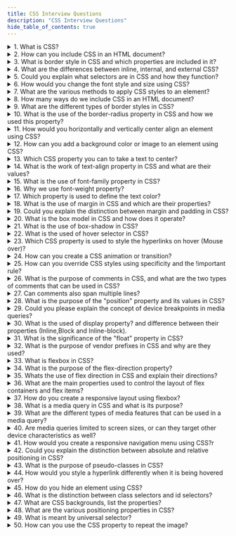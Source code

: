 ```yaml
---
title: CSS Interview Questions
description: "CSS Interview Questions"
hide_table_of_contents: true
---
```


<details>
<summary>1. What is CSS?</summary>
<p>

CSS stands for **Cascading Style Sheets**. It is used to design webpages and control the visual appearance of HTML elements. CSS describes how HTML elements should be displayed on different devices such as desktops, laptops, tablets or other media.

</p>
</details>

<details>
<summary>2. How can you include CSS in an HTML document?</summary>
<p>

CSS can be included in an HTML document by using inline styles, internal stylesheets
within the `<style>` element, or external stylesheets linked via the `<link>` element.

</p>
</details>

<details>
  <summary>3. What is border style in CSS and which properties are included in it?</summary>
  <p>

A border is a decorative or structural element that can be added to HTML elements to visually separate them from other elements. It is a line that surrounds the content of an element and can be customized in terms of color, width, and style.

`border-style` : defines the style of the border line.

`border-color` : sets the color of the border.

`border-width` : sets the thickness or width of the border.

  </p>

</details>

<details>
<summary>4. What are the differences between inline, internal, and external CSS?</summary>
<p>

There are some differences are given below -

**i. Inline CSS :** Inline CSS is applied directly to HTML elements using the style attribute. It allows you to apply CSS styles to individual HTML tags.

**ii. Internal/ Document CSS :** Document level CSS used `<style>` element in the `<head>` section.

**iii. External CSS :** External CSS is stored in a separate CSS file and linked to the HTML document using the `<link>` element. The CSS file is saved with a `style.css` extension.

</p>

</details>

<details>
<summary>5. Could you explain what selectors are in CSS and how they function?</summary>
<p>
  
Yes, Selectors in CSS are patterns that define which elements in an HTML document should be styled, and they function by selecting specific elements based on their classes, IDs, tag names or other attributes.

**i. Class Selector :** The class selector selects elements based on their class attribute. It is denoted by a dot `(.)` followed by the class name.

**ii. ID Selector :** The ID selector selects elements based on their ID attribute. It is denoted by a hash `(#)` followed by the ID name.

**iii. Tagname Selector :** Tagname selector selects HTML elements based on their tag names. For example, h1, h2, p, etc.

</p>

</details>

<details>
<summary>6. How would you change the font style and size using CSS?</summary>
<p>

To change the font style and size using CSS, you can use the `font-family` and `font-size` properties.

1. **Changing the Font Style :**
   You can specify the desired font family for an element using the `font-family` property.

2. **Changing the Font Size :**
   You can adjust the font size of an element using the `font-size` property.

</p>

</details>

<details>
  <summary>7. What are the various methods to apply CSS styles to an element?</summary>
  <p>

There are three ways to apply style to an element :

**Inline Styles :** Inline styles are applied directly to individual HTML elements using
the style attribute.

**Internal Styles :** Internal styles are embedded within the HTML document using the `<style>`
tags in the `<head>` section.

**External Stylesheets :** External stylesheets involve linking an external CSS file to the HTML
document using the `<link>` tag. The CSS code resides in a separate file with a `.css` extension.

  </p>

</details>

<details>
<summary>8. How many ways do we include CSS in an HTML document?</summary>
<p>

There are three ways we include CSS in HTML document : inline css, document css and external css.

1. **Inline CSS :** You can apply CSS directly to an HTML element using the style attribute within the tag.

2. **Document CSS :** You can include CSS within the `<style>` tags in the `<head>` section of your HTML document.

3. **External CSS :** You can create a separate CSS file with a .css extension and link it to your HTML document using the `<link>` tag.

</p>
</details>

<details>
  <summary>9. What are the different types of border styles in CSS?</summary>
  <p>

There are four types of border style in CSS :

`solid` : Creates a continuous line.👉\_\_\_

`double` : Creates two parallel lines. 👉 ====

`dashed` : Creates a series of short dashes. 👉 ------

`dotted` : Creates a series of small dots.👉 ..........

  </p>

</details>

<details>
  <summary>10. What is the use of the border-radius property in CSS and how we used this property?</summary>
  <p>

The border-radius CSS property is used to round the corners of an element's outer border edge. It provides a way to give elements a rounded appearance.

You can provide value to each corner : For example, `border-radius: 0px 50px 0px 50px;`

The 1st value applies to the top-left corner. The 2nd value applies to the top-right corner. The 3rd value applies to the bottom-right corner. The 4th value applies to the bottom-left corner.

  </p>

</details>

<details>
  <summary>11. How would you horizontally and vertically center align an element using CSS?</summary>
  <p>

To center align an element horizontally and vertically using CSS,
you can use the following CSS properties : `display: flex;` `justify-content: center;` `align-items: center;`

**Example :**

```css
.element {
  display: flex;
  justify-content: center;
  align-items: center;
}
```

  </p>

</details>

<details>
  <summary>12. How can you add a background color or image to an element using CSS?</summary>
  <p>

To add background color in the CSS, you can use this syntax: `background-color: color_name;` and for adding an image in the CSS, you can use this syntax : `background-image: url(" ");`

```css
.element {
  background-color: red;
  background-image: url("path/to/image.jpg");
}
```

  </p>

</details>

<details>
  <summary>13. Which CSS property you can to take a text to center?</summary>
  <p>

To center text horizontally within an element, you can use the CSS property `text-align` with the value `center`. This property is basically applied to the parent container of the text or to the specific element containing the text.

  </p>

</details>

<details>
  <summary>14. What is the work of text-align property in CSS and what are their values?</summary>
  <p>

The text-align property is used to specify the horizontal alignment of the text within its containing element. It allows you to control how the text is aligned, whether it's aligned to the left, right, center and justified.

There are four values for the text-align property :

`text-align: left;` `text-align: right;` `text-align: center;` `text-align: justify;`

  </p>

</details>

<details>
  <summary>15. What is the use of font-family property in CSS?</summary>
  <p>

The `font-family` property is used to specify the font family for the text content of an element. It allows you to define a prioritized list of font families to be used for rendering the text. If the first font is not available, the browser will try the next one in the list, and so on.

  </p>

</details>

<details>
  <summary>16. Why we use font-weight property?</summary>
  <p>

The `font-weight` property is used to set how thick or thin characters in text should be displayed.

  </p>

</details>

<details>
  <summary>17. Which property is used to define the text color?</summary>
  <p>

The CSS property used to define the text color is color. You can specify the desired color using various formats, such as named colors, hexadecimal values, RGB values, HSL values, or CSS color keywords.

</p>

</details>

 <details>
  <summary>18. What is the use of margin in CSS and which are their properties?</summary>
  <p>

The margin is used to refers the space around an element, outside of any defined borders. It creates space between elements and their properties are :

`margin-top` : Specifies the margin on the top side of the element.

`margin-right` : Specifies the margin on the right side of the element.

`margin-bottom` : Specifies the margin on the bottom side of the element.

`margin-left` : Specifies the margin on the left side of the element.

</p>

</details>

<details>
  <summary>19. Could you explain the distinction between margin and padding in CSS?</summary>
  <p>

| Margin                                                                                | Padding                                                                                |
| ------------------------------------------------------------------------------------- | -------------------------------------------------------------------------------------- |
| Margin refers to the space outside an element.                                        | Padding refers to the space between an element's content and its border.               |
| Margin creates space between elements.                                                | Padding creates space within the element, inside any defined borders.                  |
| Margin do not have a background color.                                                | Padding can have a background color.                                                   |
| Margin are used for creating spacing between elements.                                | Padding is used for creating space within an element.                                  |
| The margin property can be set individually for each side (top, right, bottom, left). | The padding property can be set individually for each side (top, right, bottom, left). |

  </p>

</details>

<details>
  <summary>20. What is the box model in CSS and how does it operate?</summary>
  <p>

The CSS box model is a fundamental concept that describes how elements on a webpage are rendered and how their dimensions are calculated. It consists of four layers such as content, padding, margin, and border.
It operates by providing a way to control the sizing, spacing, and layout of elements on a web page.

  </p>

</details>

<details>
  <summary>21. What is the use of box-shadow in CSS?</summary>
  <p>

The box-shadow property in CSS is used to add a shadow effect to an element's box, providing depth and dimension to the layout. It allows you to create visually appealing effects by simulating the appearance of shadows or glows around elements.

1. **Offset :** It specifies the horizontal and vertical distance of the shadow from the element. You can specify the values using length units, such as pixels (px) or percentages (%).

2. **Blur Radius :** This value determines the amount of blur applied to the shadow. A higher value creates a more diffused and softer shadow effect.

3. **Spread Distance :** It defines the size of the shadow relative to the element. A positive value expands the shadow, while a negative value shrinks it.

4. **Color :** The color value determines the shadow's color. You can use named colors, hexadecimal values, RGB values, or CSS color keywords to specify the color.

</p>

</details>

<details>
  <summary>22. What is the used of hover selector in CSS?</summary>
  <p>

The `:hover` selector in CSS is used to apply styles to an element when it is being hovered over by the user. It allows you to define different styles or effects that should be applied to an element when the user's cursor is positioned over it.

  </p>

</details>

<details>
  <summary>23. Which CSS property is used to style the hyperlinks on hover (Mouse over)?</summary>
  <p>

To style hyperlinks specifically when the mouse is hovering over them, you can use the `:hover` pseudo-class selector in combining with the a selector (targeting anchor elements). This allows you to apply different styles to hyperlinks when they are being hovered.

  </p>

</details>

<details>
  <summary>24. How can you create a CSS animation or transition?</summary>
  <p>

**CSS Animation:** Use the animation property on the targeted element to apply the animation and specify its duration, timing function, delay, and other properties.

**CSS Transitions:** Use the animation property on the targeted element to apply the transition and specify the CSS properties you want to transition and their duration, timing function, delay, etc.

  </p>

</details>

<details>
  <summary>25. How can you override CSS styles using specificity and the !important rule?</summary>
  <p>

To override CSS styles using specificity and the !important rule, use a more specific selector for the element and add `!important` to the CSS property value. CSS property specificity determines which styles take precedence when multiple rules target the same element. Styles with higher specificity override styles with lower specificity. Specificity is calculated based on the combination of selectors used in a CSS rule.

  </p>

</details>

<details>
  <summary>26. What is the purpose of comments in CSS, and what are the two types of comments that can be used in CSS?</summary>
  <p>

The purpose of comments in CSS is to add notes, explanations, or reminders within the code.

There are two type of comments :

Single Line : Single line comment denoted by `//`

Multi Line : Muti line comment denoted by `/*  */`

  </p>

</details>

<details>
  <summary>27. Can comments also span multiple lines?</summary>
  <p>

Yes, comments can also span multiple lines.

  </p>

</details>

<details>
  <summary>28. What is the purpose of the "position" property and its values in CSS?</summary>
  <p>

The position property is used to set the position to the CSS element accordingly.

There are five different types of positions in css :

`static` : The static position is by default position. It does not provide any effect.

`relative` : The relative position is the relative to original position or nearest element.

`sticky` : A sticky element are relative and fixed, its depending on the scroll position.

`fixed` : Fixed is set with respect to viewport. Removed from normal flow.

`absolute` : It is relative to parent element. This element is positioned relative to the first parent element and absolute to its child elements.

  </p>

</details>

<details>
  <summary>29. Could you please explain the concept of device breakpoints in media queries?</summary>
  <p>

Media queries allow you to create responsive websites on all screen sizes from desktop to mobile.

Small mobile device : less than `600px`

Normal mobile device : greater than `600px` and less than `768px`

Tablets : greater than `768px` and less than `992px`

Laptops / desktops : greater than `992px` and less than `1200px`

TV/Large desktop : greater than `1200px`

  </p>

</details>

<details>
  <summary>30. What is the used of display property? and difference between their properties (Inline,Block and Inline-block).</summary>
  <p>

The display property in CSS is used to control the layout and behavior of elements. There are three commonly used display properties: `inline`, `block` and `inline-block`.

| Inline                             | Block                             | Inline-Block                     |
| ---------------------------------- | --------------------------------- | -------------------------------- |
| Does not start from new line.      | Start from new line.              | Start from same line.            |
| Take required space.               | Take complete space horizontally. | Take required space.             |
| We can't provide height and width. | We can provide height and width.  | We can provide height and width. |

  </p>

</details>

<details>
  <summary>31. What is the significance of the "float" property in CSS?</summary>
  <p>

The float property in CSS is used to position and align elements horizontally within their parent containers. When an element is floated, it is taken out of the normal flow of the document and positioned to the left or right of its container.

  </p>

</details>

<details>
  <summary>32. What is the purpose of vendor prefixes in CSS and why are they used?</summary>
  <p>

The purpose of vendor prefixes is to allow browser vendors to implement new CSS features before they are standardized feedback from developers and the community. It is used to implement non-standard CSS features in different web browsers.

  </p>

</details>

<details>
  <summary>33. What is flexbox in CSS?</summary>
  <p>

Flexbox stands for flexible box. To align cards flexibly inside to container. Flexbox make it simple to align items vertically and horizontally using rows and columns. Flexbox makes it easier to design a flexible responsive layout of a webpage.

</p>

</details>

<details>
  <summary>34. What is the purpose of the flex-direction property?</summary>
  <p>

The flex-direction property determines the arrangement and flow direction of flex items within a flex container. It controls whether the flex items are arranged horizontally or vertically and the order in which they are displayed. By adjusting the flex-direction value, you can change the layout from left-to-right to right-to-left or top-to-bottom to bottom-to-top, providing flexibility in designing different types of layouts.

  </p>

</details>

<details>
<summary>35. Whats the use of flex direction in CSS and explain their directions?</summary>
<p>

Flex direction are used to define the direction of child item are placed in the flex container.

There are four flex directions in CSS :

`flex-direction: row;` : By default direction is row. Child items are are Left to Right direction.

`flex-direction: row-reverse;` : Child item are Right to Left direction.

`flex-direction: column;` : Child items are Top to Bottom direction.

`flex-direction: column-reverse;` : Child items are Bottom to Top direction.

</p>

</details>

<details>
  <summary>36. What are the main properties used to control the layout of flex containers and flex items?</summary>
  <p>

The main properties used to control the layout of flex containers and flex items are :

`display` : Sets the element as a flex container.

`flex-direction` : It determines the direction row or column within the flex container.

`justify-content` : Aligns flex items along the main axis.

`align-items` : Aligns flex items along the cross axis.

  </p>

</details>

<details>
  <summary>37. How do you create a responsive layout using flexbox?</summary>
  <p>

To create a responsive layout using flexbox, you can use media queries to change the flex container's properties, such as flex-direction, flex-wrap, and justify-content, based on different screen sizes.

  </p>

</details>

<details>
  <summary>38. What is a media query in CSS and what is its purpose?</summary>
  <p>

A media query in CSS is a technique used to apply different styles based on the characteristics of the device or viewport, such as screen size allowing for responsive design and optimized user experiences across various devices and screen sizes.

  </p>

</details>

<details>
  <summary>39. What are the different types of media features that can be used in a media query?</summary>
  <p>

Media queries in CSS allow you to target and customize styles based on various device characteristics such as screen size, aspect ratio, orientation, resolution, color, and more, enabling precise styling adjustments for different devices.

  </p>

</details>

<details>
  <summary> 40. Are media queries limited to screen sizes, or can they target other device characteristics as well?</summary>
  <p>

Media queries can target more than just screen sizes; they can also be used to customize styles based on various device characteristics like screen size, aspect ratio, resolution, color, input capabilities (mouse or touchscreen), and even the user's preferred display mode (light or dark), providing a flexible way to adapt designs to different devices and user preferences.

  </p>

</details>

<details>
  <summary>41. How would you create a responsive navigation menu using CSS?r</summary>
  <p>

To create a responsive navigation menu using CSS, you can used CSS media queries, flexbox, or CSS grid to adjust the structure and visual presentation of the menu based on the screen size or device, and user-friendly across different devices and viewport sizes.

  </p>

</details>

<details>
  <summary>42. Could you explain the distinction between absolute and relative positioning in CSS?
</summary>
  <p>

| Absolute Position                                                              | Relative Position                                                                                                   |
| ------------------------------------------------------------------------------ | ------------------------------------------------------------------------------------------------------------------- |
| Positions an element relative to its normal position within the document flow. | Positions an element relative to its closest positioned ancestor or the initial containing block.                   |
| Absolute position is relative to parent element.                               | Relative position is relative to original position.                                                                 |
| Element remains within the normal flow of the document.                        | Element is taken out of the normal flow of the document.                                                            |
| Can adjust position using offset properties (top, right, bottom, left).        | Position is determined by offset properties (top, right, bottom, left) relative to its nearest positioned ancestor. |

  </p>

</details>

<details>
  <summary>43. What is the purpose of pseudo-classes in CSS?</summary>
  <p>

The purpose of the pseudo-classes in CSS enable the selection and styling of elements based on various conditions, allowing for dynamic and interactive styling based on user interactions.

  </p>

</details>

<details>
  <summary>44. How would you style a hyperlink differently when it is being hovered over?</summary>
  <p>

To style a hyperlink differently when it is being hovered over, you can use CSS and the `:hover` pseudo-class to apply specific styles when the mouse hovers over the link, allowing you to change its color, or add effects.

 </p>

 </details>

<details>
  <summary>45. How do you hide an element using CSS?</summary>
  <p>

To hide an element using CSS, you can use the `display` property and set value to `none`, which removes the element from the page flow and makes it invisible.

  </p>

</details>

<details>
  <summary>46. What is the distinction between class selectors and id selectors?</summary>
  <p>

| Class Selector                                                                    | Id Selector                                                                          |
| --------------------------------------------------------------------------------- | ------------------------------------------------------------------------------------ |
| Class selectors are preceded by a period (.) followed by the class name.          | ID selectors are preceded by a hash/pound symbol (#) followed by the unique ID name. |
| They can be used to target multiple elements that share the same class attribute. | They are used to target a single unique element based on its ID attribute.           |

  </p>

</details>

<details>
  <summary>47. What are CSS backgrounds, list the properties?</summary>
  <p>

The CSS backgrounds are used to style and customize the background of an element, and there are some main properties `background-color`, `background-image`, `background-repeat` and more.

**background-color:** Sets the background color of an element.

**background-image:** Specifies the URL or path to an image to be used as the background.

**background-repeat:** Determines how the background image is repeated, such as repeat, repeat-x, repeat-y, no-repeat, space, or round.

</p>

</details>

<details>
  <summary>48. What are the various positioning properties in CSS?</summary>
  <p>

The various positioning properties in CSS are `static`, `relative`, `absolute`, `fixed` and `sticky` which determine how elements are positioned and interact with the document flow.

**position :** Specifies the positioning method for an element, which can be static, relative, absolute, fixed, or sticky.

**top, right, bottom, left :** These properties, used in conjunction with the position property, specify the offset or distance of an element from the top, right, bottom, or left edges of its positioned container.

**z-index :** Determines the stacking order of positioned elements. Elements with a higher z-index value appear in front of elements with a lower value.

  </p>

</details>

<details>
  <summary>49. What is meant by universal selector?</summary>
  <p>
 
In CSS, the universal selector, denoted by the asterisk `*`, is a special selector that matches any element in the HTML document. It applies styles to all elements on the page, regardless of their type or location within the document structure. The universal selector targets every element, including the &lt;head&gt; , &lt;body&gt; , &lt;div&gt; , &lt;p&gt; , &lt;span&gt; , etc.

  </p>

</details>

<details>
  <summary>50. How can you use the CSS property to repeat the image?</summary>
  <p>

This property is used to repeat the image. It can repeat image in differnet direction

**background-repeat:** repeat-x; This value is used to repeat the background image horizontally along the x-axis.

**background-repeat:** repeat-y; This value is used to repeat the background image horizontally along the y-axis.

**background-repeat:** repeat; This value is used to repeat the background image.

</p>

</details>
